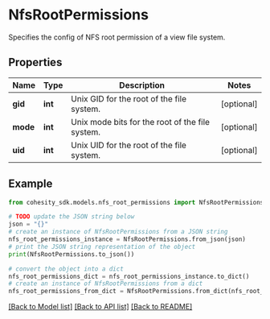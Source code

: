 # NfsRootPermissions

Specifies the config of NFS root permission of a view file system.

## Properties

Name | Type | Description | Notes
------------ | ------------- | ------------- | -------------
**gid** | **int** | Unix GID for the root of the file system. | [optional] 
**mode** | **int** | Unix mode bits for the root of the file system. | [optional] 
**uid** | **int** | Unix UID for the root of the file system. | [optional] 

## Example

```python
from cohesity_sdk.models.nfs_root_permissions import NfsRootPermissions

# TODO update the JSON string below
json = "{}"
# create an instance of NfsRootPermissions from a JSON string
nfs_root_permissions_instance = NfsRootPermissions.from_json(json)
# print the JSON string representation of the object
print(NfsRootPermissions.to_json())

# convert the object into a dict
nfs_root_permissions_dict = nfs_root_permissions_instance.to_dict()
# create an instance of NfsRootPermissions from a dict
nfs_root_permissions_from_dict = NfsRootPermissions.from_dict(nfs_root_permissions_dict)
```
[[Back to Model list]](../README.md#documentation-for-models) [[Back to API list]](../README.md#documentation-for-api-endpoints) [[Back to README]](../README.md)


